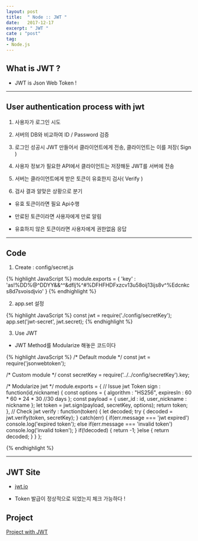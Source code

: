```yaml
---
layout: post
title:  " Node :: JWT "
date:   2017-12-17
excerpt: " JWT "
cate : "post"
tag:
- Node.js
---
```



## What is JWT ?

* JWT is Json Web Token ! 

---

## User authentication process with jwt

1. 사용자가 로그인 시도

2. 서버의 DB와 비교하여 ID / Password 검증

3. 로그인 성공시 JWT 만들어서 클라이언트에게 전송, 클라이언트는 이를 저장( Sign )

4. 사용자 정보가 필요한 API에서 클라이언트는 저장해둔 JWT를 서버에 전송

5. 서버는 클라이언트에게 받은 토큰이 유효한지 검사( Verify )

6. 검사 결과 알맞은 상황으로 분기

  - 유효 토큰이라면 필요 Api수행

  - 만료된 토큰이라면 사용자에게 만료 알림

  - 유효하지 않은 토큰이라면 사용자에게 권한없음 응답


---


## Code

1. Create : config/secret.js

{% highlight JavaScript %}
module.exports = {
   'key' : 'as!%DD%@^DDYY&&^^&dflj%^#%DFHFHDFxzcv13u58oij13ijs8v^%Edcnkcs8d7svoisdjvio' 
}
{% endhighlight %}


2. app.set 설정

{% highlight JavaScript %}
const jwt = require('./config/secretKey');
app.set('jwt-secret', jwt.secret);
{% endhighlight %}


3. Use JWT

* JWT Method를 Modularize 해놓은 코드이다

{% highlight JavaScript %}
/*
 Default module
*/
const jwt = require('jsonwebtoken');

/*
 Custom module
*/
const secretKey = require('../../config/secretKey').key;


/*
 Modularize jwt
*/
module.exports = {
    // Issue jwt Token
    sign : function(id,nickname) {
        const options = {
            algorithm : "HS256",
            expiresIn : 60 * 60 * 24 * 30 //30 days
        };
        const payload = {
            user_id : id,
            user_nickname : nickname
        };
        let token = jwt.sign(payload, secretKey, options);
        return token;
    },
    // Check jwt 
    verify : function(token) {
        let decoded;
        try {
            decoded = jwt.verify(token, secretKey);
        }
        catch(err) {
            if(err.message === 'jwt expired') console.log('expired token');
            else if(err.message === 'invalid token') console.log('invalid token');
        }
        if(!decoded) {
            return -1;
        }else {
            return decoded;
        }
    }
};

{% endhighlight %}


---

## JWT Site

* [jwt.io](https://jwt.io/)

* Token 발급이 정상적으로 되었는지 체크 가능하다 ! 

## Project

[Project with JWT](https://github.com/goodGid/NodeSeminar/tree/master/Seminar_8th/8th_Homework)